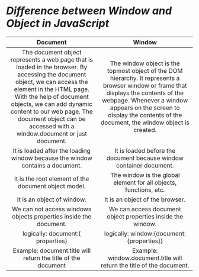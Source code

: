 # ***Difference between Window and Object in JavaScript***


| **Document** | **Window** | 
| :---------------------:  | :---------------------:|
|The document object represents a web page that is loaded in the browser. By accessing the document object, we can access the element in the HTML page. With the help of document objects, we can add dynamic content to our web page. The document object can be accessed with a window.document or just document.|The window object is the topmost object of the DOM hierarchy. It represents a browser window or frame that displays the contents of the webpage. Whenever a window appears on the screen to display the contents of the document, the window object is created.|
|It is loaded after the loading window because the window contains a document.|It is loaded before the document because window container document.|
|It is the root element of the document object model.|The window is the global element for all objects, functions, etc.|
|It is an object of window.|It is an object of the browser.|
|We can not access windows objects properties inside the document.|We can access document object properties inside the window.|
| logically:  document:{ properties} |logically: window:{document:{properties}}|
|Example: document.title will return the title of the document|Example: window.document.title will return the title of the document.|

